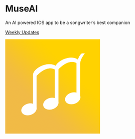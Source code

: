 # MuseAI
An AI powered IOS app to be a songwriter’s best companion

[Weekly Updates](https://docs.google.com/document/d/1oAm2oTjc2hkRNqxfoWiyEzCPquaeVRWapWKEJuJx_hs/edit?usp=sharing)

<img src="https://github.com/gwayne9955/MuseAI/raw/master/ios%20App%20Icons/iTunesArtwork%401x.png" height="60%" width="60%" alt="App Icon">

